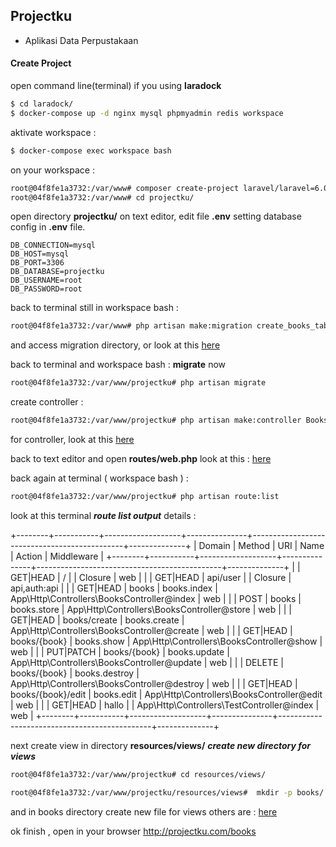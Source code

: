 ## Projectku 
- Aplikasi Data Perpustakaan
	
#### Create Project

open command line(terminal)
if you using **laradock**
```bash
$ cd laradock/
$ docker-compose up -d nginx mysql phpmyadmin redis workspace
```  

aktivate workspace : 
```bash
$ docker-compose exec workspace bash
```  

on your workspace : 

```bash
root@04f8fe1a3732:/var/www# composer create-project laravel/laravel=6.0 projectku --prefer-dist
root@04f8fe1a3732:/var/www# cd projectku/
```  

open directory **projectku/** on text editor, edit file **.env** setting database config in **.env** file.  
```
DB_CONNECTION=mysql
DB_HOST=mysql
DB_PORT=3306
DB_DATABASE=projectku
DB_USERNAME=root
DB_PASSWORD=root
```  

back to terminal still in workspace bash : 

```bash
root@04f8fe1a3732:/var/www# php artisan make:migration create_books_table --create=books
```  
and access migration directory, or look at this <a href="https://github.com/codesyariah122/projectku/tree/master/projectku/database/migrations" target="_blank">here</a>

back to terminal and workspace bash :  **migrate** now

```bash
root@04f8fe1a3732:/var/www/projectku# php artisan migrate
```  
create controller : 

```bash
root@04f8fe1a3732:/var/www/projectku# php artisan make:controller BooksController --resources --model=Book
```  
for controller, look at this <a href="https://github.com/codesyariah122/projectku/blob/master/projectku/app/Http/Controllers/BooksController.php" target="_blank"> here </a> 

back to text editor and open **routes/web.php** look at this : <a href="https://github.com/codesyariah122/projectku/blob/master/projectku/routes/web.php" target="_blank">here</a>  

back again at terminal ( workspace bash ) :  

```bash
root@04f8fe1a3732:/var/www/projectku# php artisan route:list
```  
look at this terminal ***route list output*** details : 

+--------+-----------+-------------------+---------------+----------------------------------------------+--------------+
| Domain | Method    | URI               | Name          | Action                                       | Middleware   |
+--------+-----------+-------------------+---------------+----------------------------------------------+--------------+
|        | GET|HEAD  | /                 |               | Closure                                      | web          |
|        | GET|HEAD  | api/user          |               | Closure                                      | api,auth:api |
|        | GET|HEAD  | books             | books.index   | App\Http\Controllers\BooksController@index   | web          |
|        | POST      | books             | books.store   | App\Http\Controllers\BooksController@store   | web          |
|        | GET|HEAD  | books/create      | books.create  | App\Http\Controllers\BooksController@create  | web          |
|        | GET|HEAD  | books/{book}      | books.show    | App\Http\Controllers\BooksController@show    | web          |
|        | PUT|PATCH | books/{book}      | books.update  | App\Http\Controllers\BooksController@update  | web          |
|        | DELETE    | books/{book}      | books.destroy | App\Http\Controllers\BooksController@destroy | web          |
|        | GET|HEAD  | books/{book}/edit | books.edit    | App\Http\Controllers\BooksController@edit    | web          |
|        | GET|HEAD  | hallo             |               | App\Http\Controllers\TestController@index    | web          |
+--------+-----------+-------------------+---------------+----------------------------------------------+--------------+  

next create view in directory **resources/views/**  ***create new directory for views*** 

```bash
root@04f8fe1a3732:/var/www/projectku# cd resources/views/

root@04f8fe1a3732:/var/www/projectku/resources/views#  mkdir -p books/
```  

and in books directory create new file for views others are : 
<a href="https://github.com/codesyariah122/projectku/tree/master/projectku/resources/views/books" taget="_blank"> here </a> 

ok finish , open in your browser 
http://projectku.com/books
